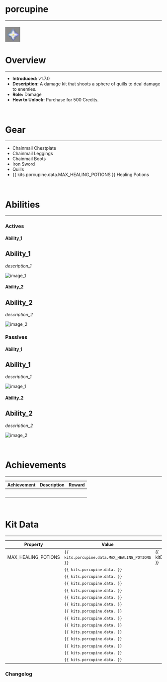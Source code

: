 <!-- replace porcupine with the actual kit name -->
# porcupine

***

#### ![porcupine-icon](../assets/icons/porcupine-icon.jpg)

# Overview
***
- **Introduced:** v1.7.0
- **Description:** A damage kit that shoots a sphere of quills to deal damage to enemies.
- **Role:** Damage
- **How to Unlock:** Purchase for 500 Credits.

<br />  

# Gear
***
- Chainmail Chestplate
- Chainmail Leggings
- Chainmail Boots
- Iron Sword
- Quills
- {{ kits.porcupine.data.MAX_HEALING_POTIONS }} Healing Potions

<br />

# Abilities
***
### Actives
<!-- tabs:start -->
#### **Ability_1**
## Ability_1
_description_1_

![_image_1_](../assets/kits/porcupine/_image_1_.jpg_)

#### **Ability_2**
## Ability_2
_description_2_

![_image_2_](../assets/kits/porcupine/_image_2_.jpg_)

<!-- tabs:end -->

### Passives
<!-- tabs:start -->
#### **Ability_1**
## Ability_1
_description_1_

![_image_1_](../assets/kits/porcupine/_image_1_.jpg_)

#### **Ability_2**
## Ability_2
_description_2_

![_image_2_](../assets/kits/porcupine/_image_2_.jpg_)

<!-- tabs:end -->
<br />

# Achievements
***

| Achievement | Description | Reward |
| ----------- | ----------- | ------ |
| | | |
| | | |
| | | |
| | | |
| | | |

<br />  

# Kit Data
***

| Property | Value | Description |
|----------|-------|-------------|
| MAX_HEALING_POTIONS | `{{ kits.porcupine.data.MAX_HEALING_POTIONS }}` | {{ kitDataSharedDescriptions.MAX_HEALING_POTIONS }} |
| | `{{ kits.porcupine.data. }}` | |
| | `{{ kits.porcupine.data. }}` | |
| | `{{ kits.porcupine.data. }}` | |
| | `{{ kits.porcupine.data. }}` | |
| | `{{ kits.porcupine.data. }}` | |
| | `{{ kits.porcupine.data. }}` | |
| | `{{ kits.porcupine.data. }}` | |
| | `{{ kits.porcupine.data. }}` | |
| | `{{ kits.porcupine.data. }}` | |
| | `{{ kits.porcupine.data. }}` | |
| | `{{ kits.porcupine.data. }}` | |
| | `{{ kits.porcupine.data. }}` | |
| | `{{ kits.porcupine.data. }}` | |
| | `{{ kits.porcupine.data. }}` | |

### Changelog
